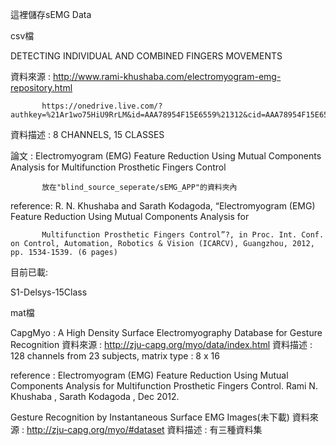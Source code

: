 這裡儲存sEMG Data


csv檔

DETECTING INDIVIDUAL AND COMBINED FINGERS MOVEMENTS

資料來源 : http://www.rami-khushaba.com/electromyogram-emg-repository.html

           https://onedrive.live.com/?authkey=%21Ar1wo75HiU9RrLM&id=AAA78954F15E6559%21312&cid=AAA78954F15E6559
           
資料描述 : 8 CHANNELS, 15 CLASSES

論文     : Electromyogram (EMG) Feature Reduction Using Mutual Components Analysis for Multifunction Prosthetic Fingers Control
           
           放在"blind_source_seperate/sEMG_APP"的資料夾內
           

reference: R. N. Khushaba and Sarath Kodagoda, “Electromyogram (EMG) Feature Reduction Using Mutual Components Analysis for 
           
           Multifunction Prosthetic Fingers Control”?, in Proc. Int. Conf. on Control, Automation, Robotics & Vision (ICARCV), Guangzhou, 2012, pp. 1534-1539. (6 pages)
目前已載:

S1-Delsys-15Class




mat檔

CapgMyo : A High Density Surface Electromyography Database for Gesture Recognition 
資料來源 : http://zju-capg.org/myo/data/index.html
資料描述 : 128 channels from 23 subjects, matrix type : 8 x 16

reference : Electromyogram (EMG) Feature Reduction Using Mutual Components Analysis for Multifunction Prosthetic 
            Fingers Control. Rami N. Khushaba , Sarath Kodagoda , Dec 2012.

Gesture Recognition by Instantaneous Surface EMG Images(未下載)
資料來源 : http://zju-capg.org/myo/#dataset
資料描述 : 有三種資料集
